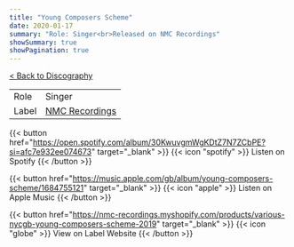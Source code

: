 ```yaml
---
title: "Young Composers Scheme"
date: 2020-01-17
summary: "Role: Singer<br>Released on NMC Recordings"
showSummary: true
showPagination: true
---
```

[< Back to Discography](/discography)

| | |
|-|-|
|Role|Singer|
|Label|[NMC Recordings](https://www.nmcrec.co.uk/)

{{< button href="https://open.spotify.com/album/30KwuvgmWgKDtZ7N7ZCbPE?si=afc7e932ee074673" target="_blank" >}}
{{< icon "spotify" >}} Listen on Spotify
{{< /button >}}

{{< button href="https://music.apple.com/gb/album/young-composers-scheme/1684755121" target="_blank" >}}
{{< icon "apple" >}} Listen on Apple Music
{{< /button >}}

{{< button href="https://nmc-recordings.myshopify.com/products/various-nycgb-young-composers-scheme-2019" target="_blank" >}}
{{< icon "globe" >}} View on Label Website
{{< /button >}}
